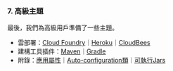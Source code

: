 ### 7. 高級主題

最後，我們為高級用戶準備了一些主題。

- 雲部署：[Cloud Foundry](http://docs.spring.io/spring-boot/docs/current-SNAPSHOT/reference/htmlsingle/#cloud-deployment-cloud-foundry)｜[Heroku](http://docs.spring.io/spring-boot/docs/current-SNAPSHOT/reference/htmlsingle/#cloud-deployment-heroku)｜[CloudBees](http://docs.spring.io/spring-boot/docs/current-SNAPSHOT/reference/htmlsingle/#)
- 建構工具插件：[Maven](http://docs.spring.io/spring-boot/docs/current-SNAPSHOT/reference/htmlsingle/#build-tool-plugins-maven-plugin)｜[Gradle](http://docs.spring.io/spring-boot/docs/current-SNAPSHOT/reference/htmlsingle/#build-tool-plugins-gradle-plugin)
- 附錄：[應用屬性](http://docs.spring.io/spring-boot/docs/current-SNAPSHOT/reference/htmlsingle/#common-application-properties)｜[Auto-configuration類](http://docs.spring.io/spring-boot/docs/current-SNAPSHOT/reference/htmlsingle/#auto-configuration-classes)｜[可執行Jars](http://docs.spring.io/spring-boot/docs/current-SNAPSHOT/reference/htmlsingle/#executable-jar)
